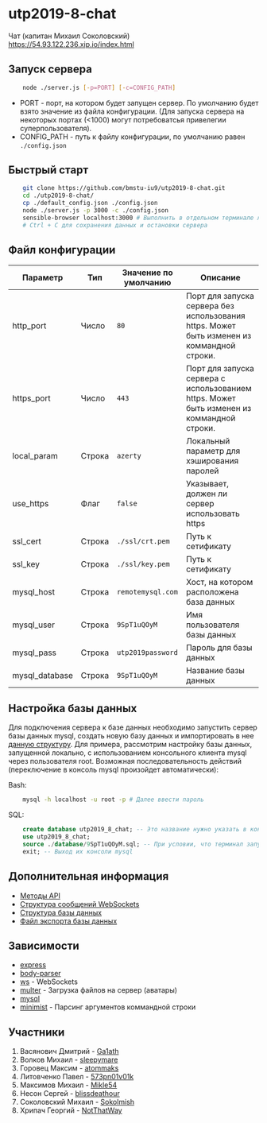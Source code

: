 # utp2019-8-chat #
Чат (капитан Михаил Соколовский)  
https://54.93.122.236.xip.io/index.html

## Запуск сервера ##

```sh
    node ./server.js [-p=PORT] [-c=CONFIG_PATH]
```

- PORT - порт, на котором будет запущен сервер. По умолчанию будет взято значение из файла конфигурации. (Для запуска сервера на некоторых портах (<1000) могут потребоватсья привелегии суперпользователя).
- CONFIG_PATH - путь к файлу конфигурации, по умолчанию равен `./config.json`

## Быстрый старт ##

```sh
    git clone https://github.com/bmstu-iu9/utp2019-8-chat.git
    cd ./utp2019-8-chat/
    cp ./default_config.json ./config.json
    node ./server.js -p 3000 -c ./config.json
    sensible-browser localhost:3000 # Выполнить в отдельном терминале либо открыть в браузере
    # Ctrl + C для сохранения данных и остановки сервера
```

## Файл конфигурации ##

| Параметр        | Тип    | Значение по умолчанию | Описание                                                                                       |
| --------------- | ------ | --------------------- | ---------------------------------------------------------------------------------------------- |
| http_port       | Число  | `80`                  | Порт для запуска сервера без использования https. Может быть изменен из коммандной строки.     |
| https_port      | Число  | `443`                 | Порт для запуска сервера c использованием https. Может быть изменен из коммандной строки.      |
| local_param     | Строка | `azerty`              | Локальный параметр для хэширования паролей                                                     |
| use_https       | Флаг   | `false`               | Указывает, должен ли сервер использовать https                                                 |
| ssl_cert        | Строка | `./ssl/crt.pem`       | Путь к сетификату                                                                              |
| ssl_key         | Строка | `./ssl/key.pem`       | Путь к сетификату                                                                              |
| mysql_host      | Строка | `remotemysql.com`     | Хост, на котором расположена база данных                                                       |
| mysql_user      | Строка | `9SpT1uQOyM`          | Имя пользователя базы данных                                                                   |
| mysql_pass      | Строка | `utp2019password`     | Пароль для базы данных                                                                         |
| mysql_database  | Строка | `9SpT1uQOyM`          | Название базы данных                                                                           |

## Настройка базы данных ##

Для подключения сервера к базе данных необходимо запустить сервер базы данных mysql, создать новую базу данных и 
импортировать в нее [данную структуру](https://github.com/bmstu-iu9/utp2019-8-chat/blob/master/database/9SpT1uQOyM.sql).
Для примера, рассмотрим настройку базы данных, запущенной локально, с использованием консольного клиента mysql через пользователя root.
Возможная последовательность действий (переключение в консоль mysql произойдет автоматически):

Bash:

```bash
    mysql -h localhost -u root -p # Далее ввести пароль
```

SQL:

```sql
    create database utp2019_8_chat; -- Это название нужно указать в конфиге в поле `mysql_database`
    use utp2019_8_chat;
    source ./database/9SpT1uQOyM.sql; -- При условии, что терминал запущен в корне проекта
    exit; -- Выход их консоли mysql
```

## Дополнительная информация ##

- [Методы API](https://github.com/bmstu-iu9/utp2019-8-chat/blob/master/WS_DESCRIPTION.md)
- [Структура сообщений WebSockets](https://github.com/bmstu-iu9/utp2019-8-chat/blob/master/WS_DESCRIPTION.md)
- [Структура базы данных](https://github.com/bmstu-iu9/utp2019-8-chat/blob/master/DATABASE_STRUCT.md)
- [Файл экспорта базы данных](https://github.com/bmstu-iu9/utp2019-8-chat/blob/master/database/9SpT1uQOyM.sql)

## Зависимости ##

- [express](https://www.npmjs.com/package/express)
- [body-parser](https://www.npmjs.com/package/body-parser)
- [ws](https://www.npmjs.com/package/ws) - WebSockets
- [multer](https://www.npmjs.com/package/multer) - Загрузка файлов на сервер (аватары)
- [mysql](https://www.npmjs.com/package/mysql)
- [minimist](https://www.npmjs.com/package/minimist) - Парсинг аргументов коммандной строки


## Участники ##

1. Васянович Дмитрий - [Ga1ath](https://github.com/Ga1ath)
2. Волков Михаил - [sleepymare](https://github.com/sleepymare)
3. Горовец Максим - [atommaks](https://github.com/atommaks)
4. Литовченко Павел - [573pn01v01k](https://github.com/573pn01v01k)
5. Максимов Михаил - [Mikle54](https://github.com/Mikle54)
6. Несон Сергей - [blissdeathour](https://github.com/blissdeathour)
7. Соколовский Михаил - [Sokolmish](https://github.com/Sokolmish)
8. Хрипач Георгий - [NotThatWay](https://github.com/NotThatWay)
